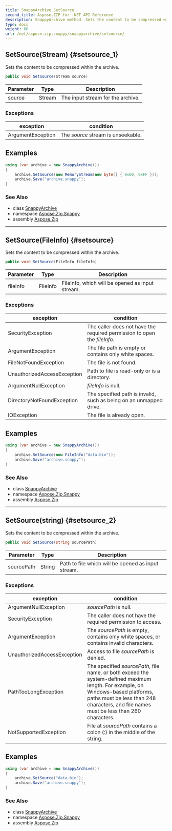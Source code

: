 ```yaml
---
title: SnappyArchive.SetSource
second_title: Aspose.ZIP for .NET API Reference
description: SnappyArchive method. Sets the content to be compressed within the archive
type: docs
weight: 60
url: /net/aspose.zip.snappy/snappyarchive/setsource/
---
```

## SetSource(Stream) {#setsource_1}

Sets the content to be compressed within the archive.

```csharp
public void SetSource(Stream source)
```

| Parameter | Type | Description |
| --- | --- | --- |
| source | Stream | The input stream for the archive. |

### Exceptions

| exception | condition |
| --- | --- |
| ArgumentException | The *source* stream is unseekable. |

## Examples

```csharp
using (var archive = new SnappyArchive())
{
    archive.SetSource(new MemoryStream(new byte[] { 0x00, 0xFF }));
    archive.Save("archive.snappy");
}
```

### See Also

* class [SnappyArchive](../)
* namespace [Aspose.Zip.Snappy](../../snappyarchive/)
* assembly [Aspose.Zip](../../../)

---

## SetSource(FileInfo) {#setsource}

Sets the content to be compressed within the archive.

```csharp
public void SetSource(FileInfo fileInfo)
```

| Parameter | Type | Description |
| --- | --- | --- |
| fileInfo | FileInfo | FileInfo, which will be opened as input stream. |

### Exceptions

| exception | condition |
| --- | --- |
| SecurityException | The caller does not have the required permission to open the *fileInfo*. |
| ArgumentException | The file path is empty or contains only white spaces. |
| FileNotFoundException | The file is not found. |
| UnauthorizedAccessException | Path to file is read-only or is a directory. |
| ArgumentNullException | *fileInfo* is null. |
| DirectoryNotFoundException | The specified path is invalid, such as being on an unmapped drive. |
| IOException | The file is already open. |

## Examples

```csharp
using (var archive = new SnappyArchive()) 
{
    archive.SetSource(new FileInfo("data.bin"));
    archive.Save("archive.snappy");
}
```

### See Also

* class [SnappyArchive](../)
* namespace [Aspose.Zip.Snappy](../../snappyarchive/)
* assembly [Aspose.Zip](../../../)

---

## SetSource(string) {#setsource_2}

Sets the content to be compressed within the archive.

```csharp
public void SetSource(string sourcePath)
```

| Parameter | Type | Description |
| --- | --- | --- |
| sourcePath | String | Path to file which will be opened as input stream. |

### Exceptions

| exception | condition |
| --- | --- |
| ArgumentNullException | *sourcePath* is null. |
| SecurityException | The caller does not have the required permission to access. |
| ArgumentException | The *sourcePath* is empty, contains only white spaces, or contains invalid characters. |
| UnauthorizedAccessException | Access to file *sourcePath* is denied. |
| PathTooLongException | The specified *sourcePath*, file name, or both exceed the system-defined maximum length. For example, on Windows-based platforms, paths must be less than 248 characters, and file names must be less than 260 characters. |
| NotSupportedException | File at *sourcePath* contains a colon (:) in the middle of the string. |

## Examples

```csharp
using (var archive = new SnappyArchive()) 
{
    archive.SetSource("data.bin");
    archive.Save("archive.snappy");
}
```

### See Also

* class [SnappyArchive](../)
* namespace [Aspose.Zip.Snappy](../../snappyarchive/)
* assembly [Aspose.Zip](../../../)


